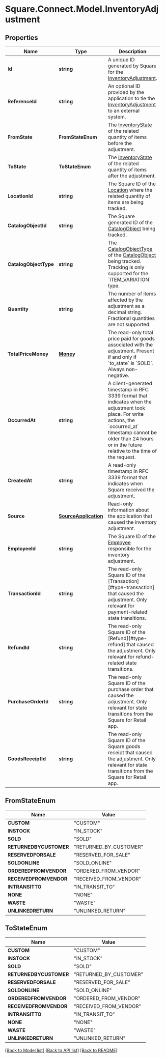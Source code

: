 # Square.Connect.Model.InventoryAdjustment
## Properties

Name | Type | Description | Notes
------------ | ------------- | ------------- | -------------
**Id** | **string** | A unique ID generated by Square for the [InventoryAdjustment](#type-inventoryadjustment). | [optional] 
**ReferenceId** | **string** | An optional ID provided by the application to tie the [InventoryAdjustment](#type-inventoryadjustment) to an external system. | [optional] 
**FromState** | **FromStateEnum** | The [InventoryState](#type-inventorystate) of the related quantity of items before the adjustment. | [optional] 
**ToState** | **ToStateEnum** | The [InventoryState](#type-inventorystate) of the related quantity of items after the adjustment. | [optional] 
**LocationId** | **string** | The Square ID of the [Location](#type-location) where the related quantity of items are being tracked. | [optional] 
**CatalogObjectId** | **string** | The Square generated ID of the [CatalogObject](#type-catalogobject) being tracked. | [optional] 
**CatalogObjectType** | **string** | The [CatalogObjectType](#type-catalogobjecttype) of the [CatalogObject](#type-catalogobject) being tracked. Tracking is only supported for the &#x60;ITEM_VARIATION&#x60; type. | [optional] 
**Quantity** | **string** | The number of items affected by the adjustment as a decimal string. Fractional quantities are not supported. | [optional] 
**TotalPriceMoney** | [**Money**](Money.md) | The read-only total price paid for goods associated with the adjustment. Present if and only if &#x60;to_state&#x60; is &#x60;SOLD&#x60;. Always non-negative. | [optional] 
**OccurredAt** | **string** | A client-generated timestamp in RFC 3339 format that indicates when the adjustment took place. For write actions, the &#x60;occurred_at&#x60; timestamp cannot be older than 24 hours or in the future relative to the time of the request. | [optional] 
**CreatedAt** | **string** | A read-only timestamp in RFC 3339 format that indicates when Square received the adjustment. | [optional] 
**Source** | [**SourceApplication**](SourceApplication.md) | Read-only information about the application that caused the inventory adjustment. | [optional] 
**EmployeeId** | **string** | The Square ID of the [Employee](#type-employee) responsible for the inventory adjustment. | [optional] 
**TransactionId** | **string** | The read-only Square ID of the [Transaction][#type-transaction] that caused the adjustment. Only relevant for payment-related state transitions. | [optional] 
**RefundId** | **string** | The read-only Square ID of the [Refund][#type-refund] that caused the adjustment. Only relevant for refund-related state transitions. | [optional] 
**PurchaseOrderId** | **string** | The read-only Square ID of the purchase order that caused the adjustment. Only relevant for state transitions from the Square for Retail app. | [optional] 
**GoodsReceiptId** | **string** | The read-only Square ID of the Square goods receipt that caused the adjustment. Only relevant for state transitions from the Square for Retail app. | [optional] 


## FromStateEnum

Name | Value
------------ | -------------
**CUSTOM** | "CUSTOM"
**INSTOCK** | "IN_STOCK"
**SOLD** | "SOLD"
**RETURNEDBYCUSTOMER** | "RETURNED_BY_CUSTOMER"
**RESERVEDFORSALE** | "RESERVED_FOR_SALE"
**SOLDONLINE** | "SOLD_ONLINE"
**ORDEREDFROMVENDOR** | "ORDERED_FROM_VENDOR"
**RECEIVEDFROMVENDOR** | "RECEIVED_FROM_VENDOR"
**INTRANSITTO** | "IN_TRANSIT_TO"
**NONE** | "NONE"
**WASTE** | "WASTE"
**UNLINKEDRETURN** | "UNLINKED_RETURN"


## ToStateEnum

Name | Value
------------ | -------------
**CUSTOM** | "CUSTOM"
**INSTOCK** | "IN_STOCK"
**SOLD** | "SOLD"
**RETURNEDBYCUSTOMER** | "RETURNED_BY_CUSTOMER"
**RESERVEDFORSALE** | "RESERVED_FOR_SALE"
**SOLDONLINE** | "SOLD_ONLINE"
**ORDEREDFROMVENDOR** | "ORDERED_FROM_VENDOR"
**RECEIVEDFROMVENDOR** | "RECEIVED_FROM_VENDOR"
**INTRANSITTO** | "IN_TRANSIT_TO"
**NONE** | "NONE"
**WASTE** | "WASTE"
**UNLINKEDRETURN** | "UNLINKED_RETURN"



[[Back to Model list]](../README.md#documentation-for-models) [[Back to API list]](../README.md#documentation-for-api-endpoints) [[Back to README]](../README.md)

